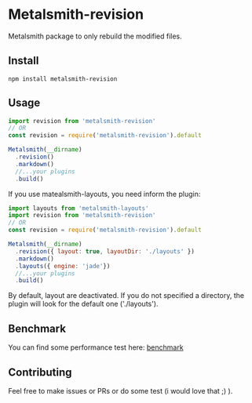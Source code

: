 # Metalsmith-revision

Metalsmith package to only rebuild the modified files.

## Install

  ``` npm install metalsmith-revision ```

## Usage

```javascript
import revision from 'metalsmith-revision'
// OR
const revision = require('metalsmith-revision').default

Metalsmith(__dirname)
  .revision()
  .markdown()
  //...your plugins
  .build()
```


If you use matealsmith-layouts, you need inform the plugin:
```javascript
import layouts from 'metalsmith-layouts'
import revision from 'metalsmith-revision'
// OR
const revision = require('metalsmith-revision').default

Metalsmith(__dirname)
  .revision({ layout: true, layoutDir: './layouts' })
  .markdown()
  .layouts({ engine: 'jade'})
  //...your plugins
  .build()
```

By default, layout are deactivated. If you do not specified a directory, the plugin will look for the default one ('./layouts').

## Benchmark

You can find some performance test here: [benchmark](https://github.com/wcastand/metalsmith-benchmark)

## Contributing

Feel free to make issues or PRs or do some test (i would love that ;) ).
